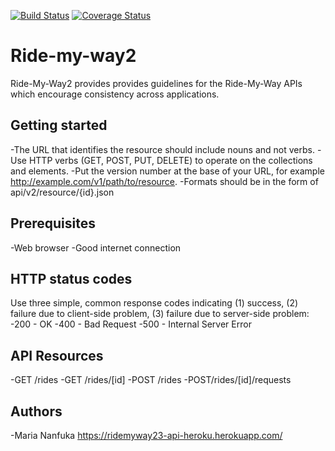 [![Build Status](https://travis-ci.org/mariamiah/Ride-my-way2.svg?branch=develop)](https://travis-ci.org/mariamiah/Ride-my-way2)
[![Coverage Status](https://coveralls.io/repos/github/mariamiah/Ride-my-way2/badge.svg?branch=develop)](https://coveralls.io/github/mariamiah/Ride-my-way2?branch=develop)
# Ride-my-way2
Ride-My-Way2 provides provides guidelines for the Ride-My-Way APIs which encourage consistency across applications. 

## Getting started
-The URL that identifies the resource should include nouns and not verbs.
-Use HTTP verbs (GET, POST, PUT, DELETE) to operate on the collections and elements.
-Put the version number at the base of your URL, for example http://example.com/v1/path/to/resource.
-Formats should be in the form of api/v2/resource/{id}.json

## Prerequisites
-Web browser 
-Good internet connection

## HTTP status codes
Use three simple, common response codes indicating (1) success, (2) failure due to client-side problem, (3) failure due to server-side problem:
-200 - OK
-400 - Bad Request
-500 - Internal Server Error

## API Resources
-GET /rides
-GET /rides/[id]
-POST /rides
-POST/rides/[id]/requests

## Authors
-Maria Nanfuka https://ridemyway23-api-heroku.herokuapp.com/
